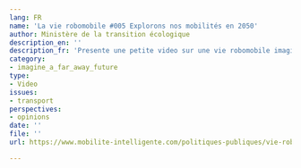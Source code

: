 ```yaml
---
lang: FR
name: 'La vie robomobile #005 Explorons nos mobilités en 2050'
author: Ministère de la transition écologique
description_en: ''
description_fr: 'Presente une petite video sur une vie robomobile imaginaire '
category:
- imagine_a_far_away_future
type:
- Video
issues:
- transport
perspectives:
- opinions
date: ''
file: ''
url: https://www.mobilite-intelligente.com/politiques-publiques/vie-robomobile/la-lettre/N005

---
```

